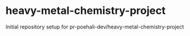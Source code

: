 # heavy-metal-chemistry-project

Initial repository setup for pr-poehali-dev/heavy-metal-chemistry-project